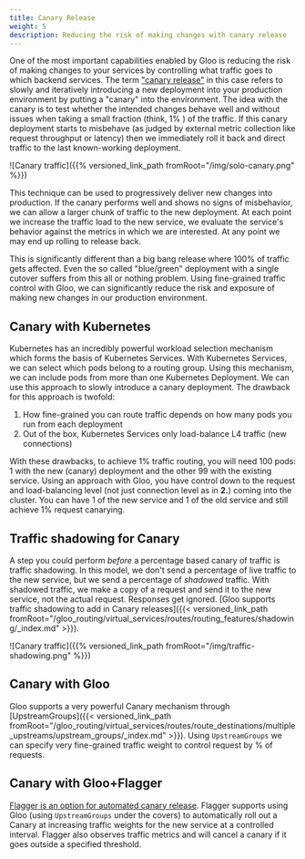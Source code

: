 ```yaml
---
title: Canary Release
weight: 5
description: Reducing the risk of making changes with canary release
---
```


One of the most important capabilities enabled by Gloo is reducing the risk of making changes to your services by controlling what traffic goes to which backend services. The term ["canary release"](https://blog.christianposta.com/deploy/blue-green-deployments-a-b-testing-and-canary-releases/) in this case refers to slowly and iteratively introducing a new deployment into your production environment by putting a "canary" into the environment. The idea with the canary is to test whether the intended changes behave well and without issues when taking a small fraction (think, 1% ) of the traffic. If this canary deployment starts to misbehave (as judged by external metric collection like request throughput or latency) then we immediately roll it back and direct traffic to the last known-working deployment.

![Canary traffic]({{% versioned_link_path fromRoot="/img/solo-canary.png" %}})

This technique can be used to progressively deliver new changes into production. If the canary performs well and shows no signs of misbehavior, we can allow a larger chunk of traffic to the new deployment. At each point we increase the traffic load to the new service, we evaluate the service's behavior against the metrics in which we are interested. At any point we may end up rolling to release back. 

This is significantly different than a big bang release where 100% of traffic gets affected. Even the so called "blue/green" deployment with a single cutover suffers from this all or nothing problem. Using fine-grained traffic control with Gloo, we can significantly reduce the risk and exposure of making new changes in our production environment. 

## Canary with Kubernetes
Kubernetes has an incredibly powerful workload selection mechanism which forms the basis of Kubernetes Services. With Kubernetes Services, we can select which pods belong to a routing group. Using this mechanism, we can include pods from more than one Kubernetes Deployment. We can use this approach to slowly introduce a canary deployment. The drawback for this approach is twofold: 

1. How fine-grained you can route traffic depends on how many pods you run from each deployment
2. Out of the box, Kubernetes Services only load-balance L4 traffic (new connections)

With these drawbacks, to achieve 1% traffic routing, you will need 100 pods: 1 with the new (canary) deployment and the other 99 with the existing service. Using an approach with Gloo, you have control down to the request and load-balancing level (not just connection level as in **2.**) coming into the cluster. You can have 1 of the new service and 1 of the old service and still achieve 1% request canarying. 

## Traffic shadowing for Canary

A step you could perform _before_ a percentage based canary of traffic is traffic shadowing. In this model, we don't send a percentage of live traffic to the new service, but we send a percentage of _shadowed_ traffic. With shadowed traffic, we make a copy of a request and send it to the new service, not the actual request. Responses get ignored. [Gloo supports traffic shadowing to add in Canary releases]({{< versioned_link_path fromRoot="/gloo_routing/virtual_services/routes/routing_features/shadowing/_index.md" >}}).

![Canary traffic]({{% versioned_link_path fromRoot="/img/traffic-shadowing.png" %}})

## Canary with Gloo

Gloo supports a very powerful Canary mechanism through [UpstreamGroups]({{< versioned_link_path fromRoot="/gloo_routing/virtual_services/routes/route_destinations/multiple_upstreams/upstream_groups/_index.md" >}}). Using `UpstreamGroups` we can specify very fine-grained traffic weight to control request by % of requests. 

## Canary with Gloo+Flagger

[Flagger is an option for automated canary release](https://docs.flagger.app/usage/gloo-progressive-delivery). Flagger supports using Gloo (using `UpstreamGroups` under the covers) to automatically roll out a Canary at increasing traffic weights for the new service at a controlled interval. Flagger also observes traffic metrics and will cancel a canary if it goes outside a specified threshold. 
